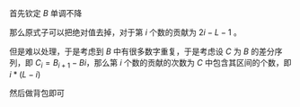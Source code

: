 首先钦定 $B$ 单调不降

那么原式子可以把绝对值去掉，对于第 $i$ 个数的贡献为 $2i-L-1$ 。

但是难以处理，于是考虑到 $B$ 中有很多数字重复，于是考虑设 $C$ 为 $B$ 的差分序列，即 $C_i=B_{i+1}-B{i}$，那么第 $i$ 个数的贡献的次数为 $C$ 中包含其区间的个数，即 $i*(L-i)$

然后做背包即可